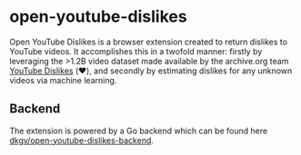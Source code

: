 # open-youtube-dislikes

Open YouTube Dislikes is a browser extension created to return dislikes to YouTube videos. It accomplishes this in a twofold manner: firstly by leveraging the >1.2B video dataset made available by the archive.org team [YouTube Dislikes](https://archive.org/details/archiveteam_youtubedislikes) (❤️), and secondly by estimating dislikes for any unknown videos via machine learning.

## Backend
The extension is powered by a Go backend which can be found here [dkgv/open-youtube-dislikes-backend](https://github.com/dkgv/open-youtube-dislikes-backend).
